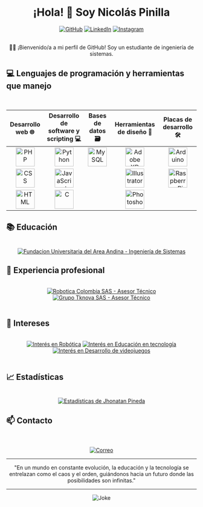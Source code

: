 <div align="center">
  <h1>¡Hola! 👋 Soy Nicolás Pinilla</h1>
</div>

<div align="center">
  <a href="https://github.com/NicolasPinilla"><img src="https://img.shields.io/badge/Github-NicolasPinilla-black?style=for-the-badge&logo=github" alt="GitHub"></a>
  <a href="https://linkedin.com/in/andreepinilla"><img src="https://img.shields.io/badge/LinkedIn-Nicolás%20Pinilla-blue?style=for-the-badge&logo=linkedin" alt="LinkedIn"></a>
  <a href="https://instagram.com/tricolml"><img src="https://img.shields.io/badge/Instagram-tricolml-red?style=for-the-badge&logo=instagram" alt="Instagram"></a>
</div>

<br>

<div align="center">
  <p>👨‍💻 ¡Bienvenido/a a mi perfil de GitHub! Soy un estudiante de ingeniería de sistemas.</p>
</div>

## 💻 Lenguajes de programación y herramientas que manejo

  <br>

  <table>
    <thead>
      <tr >
        <th align="center">Desarrollo web 🌐</th>
        <th align="center">Desarrollo de software y scripting 💻</th>
        <th align="center">Bases de datos 🗃️</th>
        <th align="center">Herramientas de diseño 🎨</th>
        <th align="center">Placas de desarrollo 🛠️</th>
      </tr>
    </thead>
	<tbody>
      <tr>
        <td align="center"><img src="https://cdn.discordapp.com/attachments/1117726087196180491/1117726221816569877/php.png?ex=66013029&is=65eebb29&hm=7a28c841f75781d58bd4346600532325601331e17f8d752c0f99fe78a976d98b&" alt="PHP" width="50" height="50"></td>
        <td align="center"><img src="https://cdn.discordapp.com/attachments/1117726087196180491/1117726231471849472/Python.png?ex=6601302b&is=65eebb2b&hm=c108fdb9130e906426c042704433275306a15cfcf53d5e7b628f3047a2f58995&" alt="Python" width="50" height="50"></td>
        <td align="center"><img src="https://cdn.discordapp.com/attachments/1117726087196180491/1117726223964057680/MySQL.png?ex=6601302a&is=65eebb2a&hm=422ef6686c124f90f111d61c32590f816c0ed49d3376e47e3816c614d1937ff5&" alt="MySQL" width="50" height="50"></td>
        <td align="center"><img src="https://cdn.discordapp.com/attachments/1117726087196180491/1117726232042283058/xd.png?ex=6601302c&is=65eebb2c&hm=21ba3f6a24f71c2a320a801514f2ae4ed59524884c7538830489801a7a4ad5f6&" alt="Adobe XD" width="50" height="50"></td>
        <td align="center"><img src="https://cdn.discordapp.com/attachments/1117726087196180491/1117726222089191465/Arduino.png?ex=66013029&is=65eebb29&hm=5c1dbdaaf2fd0b0d82b040e935222154310720dd553c17398901e12e985b28e5&" alt="Arduino" width="50" height="50"></td>
      </tr>
      <tr>
        <td align="center"><img src="https://cdn.discordapp.com/attachments/1117726087196180491/1117726222877720698/CSS.png?ex=66013029&is=65eebb29&hm=ab24a437e041da1f25f79a7e64801abc01e78f85c5821cb925041143de6754a7&" alt="CSS" width="50" height="50"></td>
        <td align="center"><img src="https://cdn.discordapp.com/attachments/1117726087196180491/1117726223720775730/Javascript.png?ex=6601302a&is=65eebb2a&hm=a8dfc94c5d969c8c414cfc7cd2707d41ec75d4c0f378e4fcf7876b90c119ad16&" alt="JavaScript" width="50" height="50"></td>
        <td></td>
        <td align="center"><img src="https://cdn.discordapp.com/attachments/1117726087196180491/1117726223448154112/Illustrator.png?ex=6601302a&is=65eebb2a&hm=737cf45ce19d459e30bfda78a9d2f40c7eb7278d21483574206a712f6d49d2c2&" alt="Illustrator" width="50" height="50"></td>
        <td align="center"><img src="https://cdn.discordapp.com/attachments/1117726087196180491/1117726231765471322/Raspberry.png?ex=6601302c&is=65eebb2c&hm=7eaf867cce9265c3fea80db2e315a63d3d2d30acb91a4f1bab283ba05411026c&" alt="Raspberry Pi" width="50" height="50"></td>
      </tr>
      <tr>
        <td align="center"><img src="https://cdn.discordapp.com/attachments/1117726087196180491/1117726223175528540/HTML.png?ex=66013029&is=65eebb29&hm=63ea2cf4ba04c58a373d7286867608c4a0658bfbebb325918ed991533720ac90&" alt="HTML" width="50" height="50"></td>
        <td align="center"><img src="https://cdn.discordapp.com/attachments/1117726087196180491/1117726222609293363/C.png?ex=66013029&is=65eebb29&hm=e52e5858a4eeda47ede0a4682b2a6dc2c3e636362b135d802bc5256a030d3ac4&" alt="C" width="50" height="50"></td>
        <td></td>
        <td align="center"><img src="https://cdn.discordapp.com/attachments/1117726087196180491/1117726224194740244/Photoshop.png?ex=6601302a&is=65eebb2a&hm=ee8c7b0c167a2a9197dc9ae79fe46fae592ca0ecd2660111eb9ed5173825e76c&" alt="Photoshop" width="50" height="50"></td>
        <td></td>
      </tr>
    </tbody>
  </table>

  ## 📚 Educación

  <br>

  <div align="center">
    <a href="#"><img src="https://img.shields.io/badge/Fundacion%20Universitaria%20del%20Area%20Andina-Ingeniería%20de%20Sistemas-yellow?style=for-the-badge" alt="Fundacion Universitaria del Area Andina - Ingeniería de Sistemas"></a>
	<br>
  </div>

  ## 💼 Experiencia profesional

  <br>

  <div align="center">
    <a href="#"><img src="https://img.shields.io/badge/Robotica%20Colombia%20SAS-Asesor%20Técnico -green?style=for-the-badge" alt="Robotica Colombia SAS - Asesor Técnico"></a>
    <a href="#"><img src="https://img.shields.io/badge/Grupo%20Tknova-Asesor%20Técnico -green?style=for-the-badge" alt="Grupo Tknova SAS - Asesor Técnico "></a>
  </div>
  <br>

  ## 🎯 Intereses

  <br>

  <div align="center">
    <a href="#"><img src="https://img.shields.io/badge/🤖%20Robótica-blueviolet?style=for-the-badge" alt="Interés en Robótica"></a>
    <a href="#"><img src="https://img.shields.io/badge/📚%20Educación%20en%20tecnología-blueviolet?style=for-the-badge" alt="Interés en Educación en tecnología"></a>
    <a href="#"><img src="https://img.shields.io/badge/🎮%20Desarrollo%20de%20videojuegos-blueviolet?style=for-the-badge" alt="Interés en Desarrollo de videojuegos"></a>
  </div>
  <br>

  ## 📈 Estadísticas

  <br>

  <div align="center">
	<a href="#"><img src="https://github-readme-stats.vercel.app/api?username=NicolasPinilla&show_icons=true&theme=radical" alt="Estadísticas de Jhonatan Pineda"></a>

  </div>

  ## 📫 Contacto

<br>

<div align="center">
  
  [![Correo](https://img.shields.io/badge/Correo-andreenicolasixp%40gmail.com-red?style=for-the-badge&logo=gmail)](mailto:andreenicolasixp@gmail.com)

</div>

---
<div align="center">

"En un mundo en constante evolución, la educación y la tecnología se entrelazan como el caos y el orden, guiándonos hacia un futuro donde las posibilidades son infinitas."

</div>

---

<div align="center">
  <img src="https://readme-jokes.vercel.app/api?theme=dark" alt="Joke">
</div>
<br>
